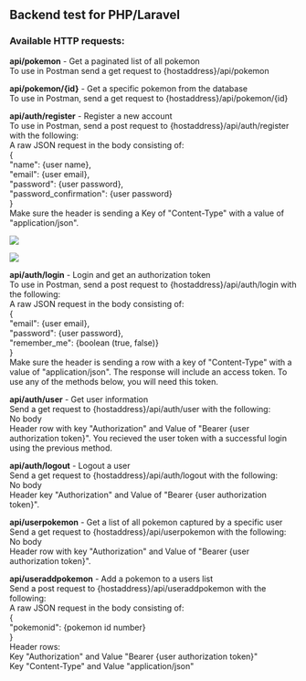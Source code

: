 ## Backend test for PHP/Laravel  

### Available HTTP requests:  
**api/pokemon** - Get a paginated list of all pokemon  
To use in Postman send a get request to {hostaddress}/api/pokemon  
  

**api/pokemon/{id}** - Get a specific pokemon from the database  
To use in Postman, send a get request to {hostaddress}/api/pokemon/{id}  
  
  
**api/auth/register** - Register a new account  
To use in Postman, send a post request to {hostaddress}/api/auth/register with the following:  
A raw JSON request in the body consisting of:  
{  
    "name": {user name},  
    "email": {user email},  
    "password": {user password},  
    "password_confirmation": {user password}  
}  
Make sure the header is sending a Key of "Content-Type" with a value of "application/json".  
  
  ![](https://github.com/hellcat27/backendtest/1.png)
  
  ![](https://github.com/hellcat27/backendtest/2.png)
  
**api/auth/login** - Login and get an authorization token  
To use in Postman, send a post request to {hostaddress}/api/auth/login with the following:  
A raw JSON request in the body consisting of:  
{  
    "email": {user email},  
    "password": {user password},  
    "remember_me": {boolean (true, false)}  
}  
Make sure the header is sending a row with a key of "Content-Type" with a value of "application/json". The response will include an access token. To use any of the methods below, you will need this token.  
  
  
**api/auth/user** - Get user information  
Send a get request to {hostaddress}/api/auth/user with the following:  
No body  
Header row with key "Authorization" and Value of "Bearer {user authorization token}". You recieved the user token with a successful login using the previous method.  
  
  
**api/auth/logout** - Logout a user  
Send a get request to {hostaddress}/api/auth/logout with the following:  
No body  
Header key "Authorization" and Value of "Bearer {user authorization token}".  
  
  
**api/userpokemon** - Get a list of all pokemon captured by a specific user  
Send a get request to {hostaddress}/api/userpokemon with the following:  
No body  
Header row with key "Authorization" and Value of "Bearer {user authorization token}".  
  
  
**api/useraddpokemon** - Add a pokemon to a users list  
Send a post request to {hostaddress}/api/useraddpokemon with the following:  
A raw JSON request in the body consisting of:  
{  
    "pokemonid": {pokemon id number}  
}  
Header rows:  
Key "Authorization" and Value "Bearer {user authorization token}"  
Key "Content-Type" and Value "application/json"  
